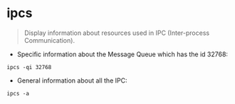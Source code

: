 # ipcs

> Display information about resources used in IPC (Inter-process Communication).

- Specific information about the Message Queue which has the id 32768:

`ipcs -qi 32768`

- General information about all the IPC:

`ipcs -a`
